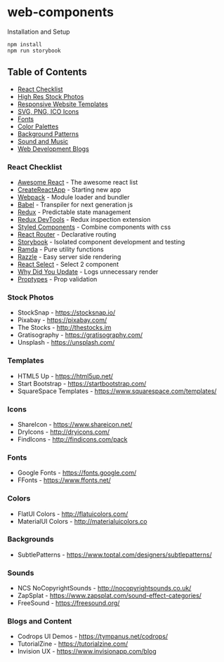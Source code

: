 # web-components

Installation and Setup
```
npm install
npm run storybook
```

## Table of Contents
- [React Checklist](#react-checklist)
- [High Res Stock Photos](#stock-photos)
- [Responsive Website Templates](#templates)
- [SVG, PNG, ICO Icons](#icons)
- [Fonts](#fonts)
- [Color Palettes](#colors)
- [Background Patterns](#backgrounds)
- [Sound and Music](#sounds)
- [Web Development Blogs](#blogs)

### React Checklist
- [Awesome React](https://github.com/enaqx/awesome-react) - The awesome react list
- [CreateReactApp](https://github.com/facebookincubator/create-react-app) - Starting new app
- [Webpack](https://github.com/webpack/webpack) - Module loader and bundler
- [Babel](https://github.com/babel/babel) - Transpiler for next generation js
- [Redux](https://github.com/reactjs/redux) - Predictable state management
- [Redux DevTools](https://github.com/gaearon/redux-devtools) - Redux inspection extension
- [Styled Components](https://github.com/styled-components/styled-components) - Combine components with css
- [React Router](https://github.com/ReactTraining/react-router) - Declarative routing
- [Storybook](https://github.com/storybooks/storybook) - Isolated component development and testing
- [Ramda](https://github.com/ramda/ramda) - Pure utility functions
- [Razzle](https://github.com/jaredpalmer/razzle) - Easy server side rendering
- [React Select](https://github.com/JedWatson/react-select) - Select 2 component
- [Why Did You Update](https://github.com/maicki/why-did-you-update) - Logs unnecessary render
- [Proptypes](https://github.com/facebook/prop-types) - Prop validation

### Stock Photos
- StockSnap - https://stocksnap.io/
- Pixabay - https://pixabay.com/
- The Stocks - http://thestocks.im
- Gratisography - https://gratisography.com/
- Unsplash - https://unsplash.com/

### Templates
- HTML5 Up - https://html5up.net/
- Start Bootstrap - https://startbootstrap.com/
- SquareSpace Templates - https://www.squarespace.com/templates/

### Icons
- ShareIcon - https://www.shareicon.net/
- DryIcons - http://dryicons.com/
- FindIcons - http://findicons.com/pack

### Fonts
- Google Fonts - https://fonts.google.com/
- FFonts - https://www.ffonts.net/

### Colors
- FlatUI Colors - http://flatuicolors.com/
- MaterialUI Colors - http://materialuicolors.co

### Backgrounds
- SubtlePatterns - https://www.toptal.com/designers/subtlepatterns/

### Sounds
- NCS NoCopyrightSounds - http://nocopyrightsounds.co.uk/
- ZapSplat - https://www.zapsplat.com/sound-effect-categories/
- FreeSound - https://freesound.org/

### Blogs and Content
- Codrops UI Demos - https://tympanus.net/codrops/
- TutorialZine - https://tutorialzine.com/
- Invision UX - https://www.invisionapp.com/blog
